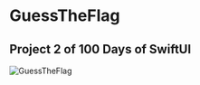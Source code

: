 # GuessTheFlag

## Project 2 of 100 Days of SwiftUI

![GuessTheFlag](https://github.com/kodegut/100DaysOfSwiftUI/blob/main/Images/GuessTheFlag.gif)



